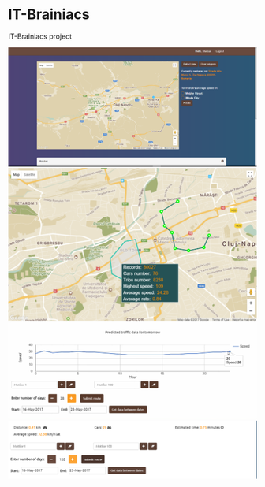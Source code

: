 # IT-Brainiacs
IT-Brainiacs project

![Application index](https://github.com/MarcusGitAccount/IT-Brainiacs/blob/master/pony/app/assets/images/presentation/app_index.png)
![Polygons](https://github.com/MarcusGitAccount/IT-Brainiacs/blob/master/pony/app/assets/images/presentation/app_polygons.png)
![Prediction chart](https://github.com/MarcusGitAccount/IT-Brainiacs/blob/master/pony/app/assets/images/presentation/app_prediction.png)
![Routes](https://github.com/MarcusGitAccount/IT-Brainiacs/blob/master/pony/app/assets/images/presentation/app_route.png)
